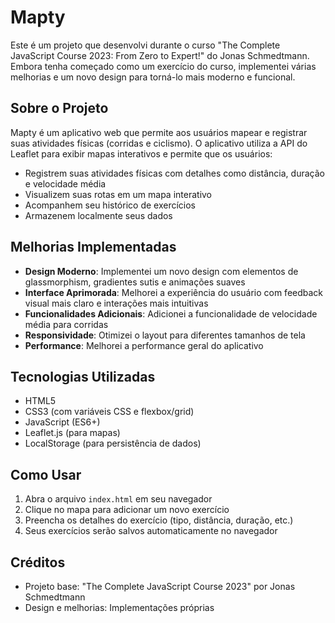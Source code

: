 # Mapty

Este é um projeto que desenvolvi durante o curso "The Complete JavaScript Course 2023: From Zero to Expert!" do Jonas Schmedtmann. Embora tenha começado como um exercício do curso, implementei várias melhorias e um novo design para torná-lo mais moderno e funcional.

## Sobre o Projeto

Mapty é um aplicativo web que permite aos usuários mapear e registrar suas atividades físicas (corridas e ciclismo). O aplicativo utiliza a API do Leaflet para exibir mapas interativos e permite que os usuários:

- Registrem suas atividades físicas com detalhes como distância, duração e velocidade média
- Visualizem suas rotas em um mapa interativo
- Acompanhem seu histórico de exercícios
- Armazenem localmente seus dados

## Melhorias Implementadas

- **Design Moderno**: Implementei um novo design com elementos de glassmorphism, gradientes sutis e animações suaves
- **Interface Aprimorada**: Melhorei a experiência do usuário com feedback visual mais claro e interações mais intuitivas
- **Funcionalidades Adicionais**: Adicionei a funcionalidade de velocidade média para corridas
- **Responsividade**: Otimizei o layout para diferentes tamanhos de tela
- **Performance**: Melhorei a performance geral do aplicativo

## Tecnologias Utilizadas

- HTML5
- CSS3 (com variáveis CSS e flexbox/grid)
- JavaScript (ES6+)
- Leaflet.js (para mapas)
- LocalStorage (para persistência de dados)

## Como Usar

1. Abra o arquivo `index.html` em seu navegador
2. Clique no mapa para adicionar um novo exercício
3. Preencha os detalhes do exercício (tipo, distância, duração, etc.)
4. Seus exercícios serão salvos automaticamente no navegador

## Créditos

- Projeto base: "The Complete JavaScript Course 2023" por Jonas Schmedtmann
- Design e melhorias: Implementações próprias
